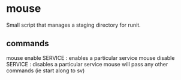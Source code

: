 # mouse
Small script that manages a staging directory for runit.

## commands
mouse enable SERVICE
    : enables a particular service
mouse disable SERVICE
    : disables a particular service
mouse will pass any other commands (ie start along to sv)